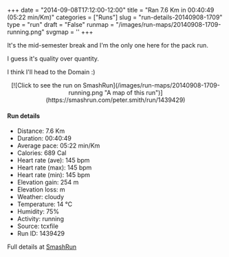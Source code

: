 +++
date = "2014-09-08T17:12:00-12:00"
title = "Ran 7.6 Km in 00:40:49 (05:22 min/Km)"
categories = ["Runs"]
slug = "run-details-20140908-1709"
type = "run"
draft = "False"
runmap = "/images/run-maps/20140908-1709-running.png"
svgmap = '<polyline points="6 68, 9 61, 18 64, 31 46, 44 35, 59 17, 60 19, 50 30, 29 49, 46 60, 55 62, 61 64, 64 64, 67 70, 76 78, 83 82, 95 74, 99 69, 100 67, 100 65, 95 56, 89 56, 82 59, 79 63, 74 64, 74 67, 71 71, 78 80, 83 82, 96 73, 100 65, 95 57, 88 56, 82 59, 74 64, 70 70, 68 70, 60 64, 49 62, 29 51, 22 57, 18 63, 12 64, 6 76, 0 76, 2 74">'
+++

It's the mid-semester break and I'm the only one here for the pack run. 

I guess it's quality over quantity. 

I think I'll head to the Domain :)



<!--more-->

<center>
[![Click to see the run on SmashRun](/images/run-maps/20140908-1709-running.png "A map of this run")](https://smashrun.com/peter.smith/run/1439429)
</center>

#### Run details

* Distance: 7.6 Km
* Duration: 00:40:49
* Average pace: 05:22 min/Km
* Calories: 689 Cal
* Heart rate (ave): 145 bpm
* Heart rate (max): 145 bpm
* Heart rate (min): 145 bpm
* Elevation gain: 254 m
* Elevation loss:  m
* Weather: cloudy
* Temperature: 14 &deg;C
* Humidity: 75%
* Activity: running
* Source: tcxfile
* Run ID: 1439429

Full details at [SmashRun](https://smashrun.com/peter.smith/run/1439429)